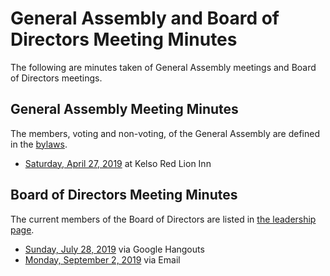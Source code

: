 # General Assembly and Board of Directors Meeting Minutes

The following are minutes taken of General Assembly meetings and Board of
Directors meetings.

## General Assembly Meeting Minutes

The members, voting and non-voting, of the General Assembly are defined in the
[bylaws](bylaws.md).

- [Saturday, April 27, 2019](_meeting_minutes/2019-04-27.md) at Kelso Red Lion Inn

## Board of Directors Meeting Minutes

The current members of the Board of Directors are listed in
[the leadership page](../about_us/leadership.md).

- [Sunday, July 28, 2019](_meeting_minutes/2019-07-28.md) via Google Hangouts
- [Monday, September 2, 2019](_meeting_minutes/2019-09-02.md) via Email
